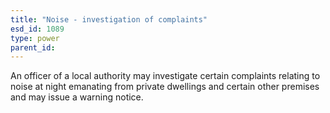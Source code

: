 ```yaml
---
title: "Noise - investigation of complaints"
esd_id: 1089
type: power
parent_id:  
---
```


An officer of a local authority may investigate certain complaints relating to noise at night emanating from private dwellings and certain other premises and may issue a warning notice.

